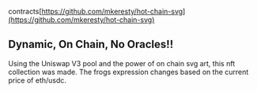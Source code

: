 contracts[https://github.com/mkeresty/hot-chain-svg](https://github.com/mkeresty/hot-chain-svg)

## Dynamic, On Chain, No Oracles!!

Using the Uniswap V3 pool and the power of on chain svg art, this nft collection was made. The frogs expression changes based on the current price of eth/usdc.
